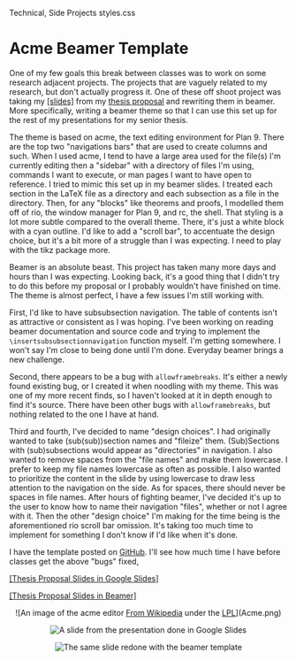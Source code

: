 Technical, Side Projects
styles.css
# Acme Beamer Template

One of my few goals this break between classes was to work on some research
adjacent projects. The projects that are vaguely related to my research, but
don't actually progress it. One of these off shoot project was taking my
[[slides]](../../projects/files/proposal.pdf)
from my
[thesis proposal](../20211212/thesisproposal.html)
and rewriting them in beamer. More specifically, writing a beamer theme so that
I can use this set up for the rest of my presentations for my senior thesis.

The theme is based on acme, the text editing environment for Plan 9. There are
the top two "navigations bars" that are used to create columns and such. When I
used acme, I tend to have a large area used for the file(s) I'm currently
editing then a "sidebar" with a directory of files I'm using, commands I want to
execute, or man pages I want to have open to reference. I tried to mimic this
set up in my beamer slides. I treated each section in the LaTeX file as a
directory and each subsection as a file in the directory.
Then, for any "blocks" like theorems and proofs, I modelled them off of rio, the
window manager for Plan 9, and rc, the shell. That styling is a lot more subtle
compared to the overall theme. There, it's just a white block with a cyan
outline. I'd like to add a "scroll bar", to accentuate the design choice, but
it's a bit more of a struggle than I was expecting. I need to play with the
tikz package more.

Beamer is an absolute beast. This project has taken many more days and hours
than I was expecting. Looking back, it's a good thing that I didn't try to do
this before my proposal or I probably wouldn't have finished on time. The theme
is almost perfect, I have a few issues I'm still working with.

First, I'd like to have subsubsection navigation. The table of contents isn't as
attractive or consistent as I was hoping. I've been working on reading beamer
documentation and source code and trying to implement the
`\insertsubsubsectionnavigation` function myself. I'm getting somewhere. I won't
say I'm close to being done until I'm done. Everyday beamer brings a new
challenge.

Second, there appears to be a bug with `allowframebreaks`. It's either a newly
found existing bug, or I created it when noodling with my theme. This was one of
my more recent finds, so I haven't looked at it in depth enough to find it's
source. There have been other bugs with `allowframebreaks`, but nothing related
to the one I have at hand.

Third and fourth, I've decided to name "design choices". I had originally wanted
to take (sub(sub))section names and "fileize" them. (Sub)Sections with
(sub)subsections would appear as "directories" in navigation. I also wanted to
remove spaces from the "file names" and make them lowercase. I prefer to keep my
file names lowercase as often as possible. I also wanted to prioritize the
content in the slide by using lowercase to draw less attention to the navigation
on the side. As for spaces, there should never be spaces in file names. After
hours of fighting beamer, I've decided it's up to the user to know how to name
their navigation "files", whether or not I agree with it. Then the other "design
choice" I'm making for the time being is the aforementioned rio scroll bar
omission. It's taking too much time to implement for something I don't know if
I'd like when it's done.


I have the template posted on
[GitHub](https://github.com/charlieroses/acmebeamertemplate).
I'll see how much time I have before classes get the above "bugs" fixed,

[[Thesis Proposal Slides in Google Slides]](../../projects/files/proposal.pdf)

[[Thesis Proposal Slides in Beamer]](../../projects/files/proposalT.pdf)

<center>
![An image of the acme editor <a href="https://commons.wikimedia.org/w/index.php?curid=2069950">From Wikipedia</a> under the <a href="http://opensource.org/licenses/LPL-1.02" title="Lucent Public License">LPL</a>](Acme.png)


![A slide from the presentation done in Google Slides](before.png)

![The same slide redone with the beamer template](after.png)

</center>

